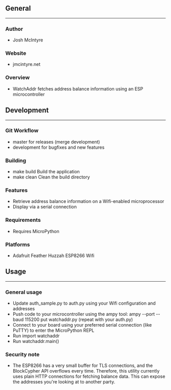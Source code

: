 ## General
____________

### Author
* Josh McIntyre

### Website
* jmcintyre.net

### Overview
* WatchAddr fetches address balance information using an ESP microcontroller

## Development
________________

### Git Workflow
* master for releases (merge development)
* development for bugfixes and new features

### Building
* make build
Build the application
* make clean
Clean the build directory

### Features
* Retrieve address balance information on a Wifi-enabled microprocessor
* Display via a serial connection

### Requirements
* Requires MicroPython

### Platforms
* Adafruit Feather Huzzah ESP8266 Wifi

## Usage
____________

### General usage
* Update auth_sample.py to auth.py using your Wifi configuration and addresses
* Push code to your microcontroller using the ampy tool: ampy --port <port> --baud 115200 put watchaddr.py (repeat with your auth.py)
* Connect to your board using your preferred serial connection (like PuTTY) to enter the MicroPython REPL
* Run import watchaddr
* Run watchaddr.main()

### Security note
* The ESP8266 has a very small buffer for TLS connections, and the BlockCypher API overflows every time. 
Therefore, this utility currently uses plain HTTP connections for fetching balance data.
This can expose the addresses you're looking at to another party.
